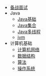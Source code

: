 + [备战面试](https://github.com/Snailclimb/docsify-demo/blob/master/docs/a-1备战面试.md)
+ Java
  + [Java基础](https://github.com/Snailclimb/docsify-demo/blob/master/docs/b-1面试题总结-Java基础.md)
  + [Java集合](https://github.com/Snailclimb/docsify-demo/blob/master/docs/b-2Java集合.md)
  + [Java多线程](https://github.com/Snailclimb/docsify-demo/blob/master/docs/b-3Java多线程.md)
  + [jvm](https://github.com/Snailclimb/docsify-demo/blob/master/docs/b-4jvm.md)
+ 计算机基础
  + [计算机网络](https://github.com/Snailclimb/docsify-demo/blob/master/docs/c-1计算机网络.md)
  + [数据结构](https://github.com/Snailclimb/docsify-demo/blob/master/docs/c-2数据结构.md)
  + [算法](https://github.com/Snailclimb/docsify-demo/blob/master/docs/c-3算法.md)
  + [操作系统](https://github.com/Snailclimb/docsify-demo/blob/master/docs/c-4操作系统.md)